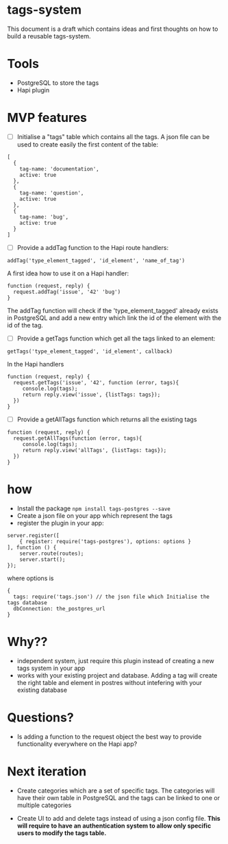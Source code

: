 # tags-system

This document is a draft which contains ideas and first thoughts on how to build a reusable tags-system.

# Tools

- PostgreSQL to store the tags
- Hapi plugin

# MVP features

- [ ] Initialise a "tags" table which contains all the tags. A json file can be used to create easily the first content of the table:

```
[
  {
    tag-name: 'documentation',
    active: true
  },
  {
    tag-name: 'question',
    active: true
  },
  {
    tag-name: 'bug',
    active: true
  }
]
```
- [ ] Provide a addTag function to the Hapi route handlers:

```
addTag('type_element_tagged', 'id_element', 'name_of_tag')
```
A first idea how to use it on a Hapi handler:

```
function (request, reply) {
  request.addTag('issue', '42' 'bug')
}
```

The addTag function will check if the 'type_element_tagged' already exists in PostgreSQL and add a new entry which link the id of the element with the id of the tag.

- [ ] Provide a getTags function which get all the tags linked to an element:

```
getTags('type_element_tagged', 'id_element', callback)
```
In the Hapi handlers

```
function (request, reply) {
  request.getTags('issue', '42', function (error, tags){
     console.log(tags);
     return reply.view('issue', {listTags: tags});  
  })
}
```

- [ ] Provide a getAllTags function which returns all the existing tags
```
function (request, reply) {
  request.getAllTags(function (error, tags){
     console.log(tags);
     return reply.view('allTags', {listTags: tags});  
  })
}
```

# how

- Install the package ```npm install tags-postgres --save```
- Create a json file on your app which represent the tags
- register the plugin in your app:
```
server.register([
    { register: require('tags-postgres'), options: options }
], function () {
    server.route(routes);
    server.start();
});
```

where options is

```
{
  tags: require('tags.json') // the json file which Initialise the tags database
  dbConnection: the_postgres_url
}
```

# Why??

- independent system, just require this plugin instead of creating a new tags system in your app
- works with your existing project and database. Adding a tag will create the right table and element in postres without intefering with your existing database

# Questions?

- Is adding a function to the request object the best way to provide functionality everywhere on the Hapi app?


# Next iteration

- Create categories which are a set of specific tags. The categories will have their own table in PostgreSQL and the tags can be linked to one or multiple categories

- Create UI to add and delete tags instead of using a json config file. **This will require to have an authentication system to allow only specific users to modify the tags table.**